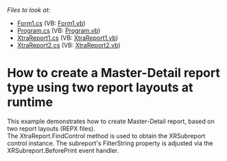 <!-- default file list -->
*Files to look at*:

* [Form1.cs](./CS/WindowsFormsApplication1/Form1.cs) (VB: [Form1.vb](./VB/WindowsFormsApplication1/Form1.vb))
* [Program.cs](./CS/WindowsFormsApplication1/Program.cs) (VB: [Program.vb](./VB/WindowsFormsApplication1/Program.vb))
* [XtraReport1.cs](./CS/WindowsFormsApplication1/SourceReports/XtraReport1.cs) (VB: [XtraReport1.vb](./VB/WindowsFormsApplication1/SourceReports/XtraReport1.vb))
* [XtraReport2.cs](./CS/WindowsFormsApplication1/SourceReports/XtraReport2.cs) (VB: [XtraReport2.vb](./VB/WindowsFormsApplication1/SourceReports/XtraReport2.vb))
<!-- default file list end -->
# How to create a Master-Detail report type using two report layouts at runtime


<p>This example demonstrates how to create Master-Detail report, based on two report layouts (REPX files).<br />
The XtraReport.FindControl method is used to obtain the XRSubreport control instance. The subreport's FilterString property is adjusted via the XRSubreport.BeforePrint event handler.</p>

<br/>


